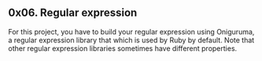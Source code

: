 ## 0x06. Regular expression ##

For this project, you have to build your regular expression using Oniguruma, a regular expression library that which is used by Ruby by default. Note that other regular expression libraries sometimes have different properties.
